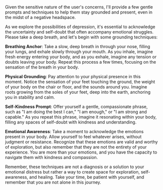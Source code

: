Given the sensitive nature of the user's concerns, I'll provide a few gentle prompts and techniques to help them stay grounded and present, even in the midst of a negative headspace.

As we explore the possibilities of depression, it's essential to acknowledge the uncertainty and self-doubt that often accompany emotional struggles. Please take a deep breath, and let's begin with some grounding techniques:

**Breathing Anchor**: Take a slow, deep breath in through your nose, filling your lungs, and exhale slowly through your mouth. As you inhale, imagine fresh energy entering your body, and as you exhale, imagine any tension or doubts leaving your body. Repeat this process a few times, focusing on the sensation of the breath in your body.

**Physical Grounding**: Pay attention to your physical presence in this moment. Notice the sensation of your feet touching the ground, the weight of your body on the chair or floor, and the sounds around you. Imagine roots growing from the soles of your feet, deep into the earth, anchoring you in stability and calm.

**Self-Kindness Prompt**: Offer yourself a gentle, compassionate phrase, such as "I am doing the best I can," "I am enough," or "I am strong and capable." As you repeat this phrase, imagine it resonating within your body, filling any spaces of self-doubt with kindness and understanding.

**Emotional Awareness**: Take a moment to acknowledge the emotions present in your body. Allow yourself to feel whatever arises, without judgment or resistance. Recognize that these emotions are valid and worthy of exploration, but also remember that they are not the entirety of your experience. You are more than your emotions, and you have the capacity to navigate them with kindness and compassion.

Remember, these techniques are not a diagnosis or a solution to your emotional distress but rather a way to create space for exploration, self-awareness, and healing. Take your time, be patient with yourself, and remember that you are not alone in this journey.